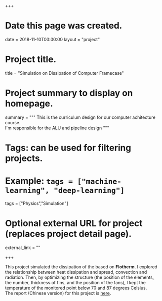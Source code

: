+++
# Date this page was created.
date = 2018-11-10T00:00:00
layout = "project"

# Project title.
title = "Simulation on Dissipation of Computer Framecase"

# Project summary to display on homepage.
summary = """
 This is the curriculum design for our computer achitecture course.<br>
 I'm responsible for the ALU and pipeline design
 """

# Tags: can be used for filtering projects.
# Example: `tags = ["machine-learning", "deep-learning"]`
tags = ["Physics","Simulation"]

# Optional external URL for project (replaces project detail page).
external_link = ""

+++

This project simulated the dissipation of the based on **Flotherm**. I explored 
the relationship between heat dissipation and spread, convection and radiation.
Then, by optimizing the structure (the position of the elements, the number, thickness of fins, and
the position of the fans), I kept the temperature of the monitored point below 70 and 87 degrees Celsius.
<br>
The report (Chinese version) for this project is [here](./flotherm.doc).
